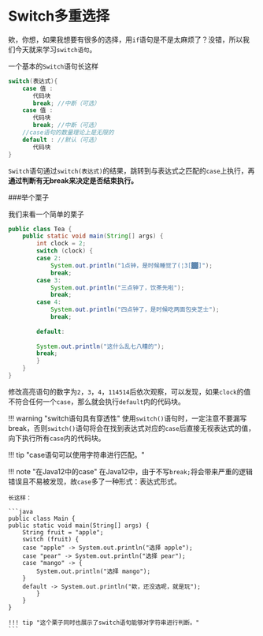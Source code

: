 # Switch多重选择

欸，你想，如果我想要有很多的选择，用`if`语句是不是太麻烦了？没错，所以我们今天就来学习`switch语句`。

一个基本的`Switch`语句长这样
```java
switch(表达式){
    case 值 :
       代码块
       break; //中断（可选）
    case 值 :
       代码块
       break; //中断（可选）
    //case语句的数量理论上是无限的
    default : //默认（可选）
       代码块
}
```
`Switch`语句通过`switch(表达式)`的结果，跳转到与表达式之匹配的`case`上执行，再 **通过判断有无break来决定是否结束执行。**

###举个栗子

我们来看一个简单的栗子

```java hl_lines="3"
public class Tea {
    public static void main(String[] args) {
        int clock = 2;
        switch (clock) {
        case 2:
            System.out.println("1点钟，是时候睡觉了(¦3[▓▓]");
            break;
        case 3:
            System.out.println("三点钟了，饮茶先啦");
            break;
        case 4:
            System.out.println("四点钟了，是时候吃两面包夹芝士");
            break;
            
        default:
        
        System.out.println("这什么乱七八糟的");
        break;
        }
    }
}

```

修改高亮语句的数字为`2`，`3`，`4`，`114514`后依次观察，可以发现，如果`clock`的值不符合任何一个`case`，那么就会执行`default`内的代码块。

!!! warning "switch语句具有穿透性"
    使用`switch()`语句时，一定注意不要漏写break，否则`switch()`语句将会在找到表达式对应的`case`后直接无视表达式的值，向下执行所有`case`内的代码块。

!!! tip "case语句可以使用字符串进行匹配。"

!!! note "在Java12中的case"
    在Java12中，由于不写`break;`将会带来严重的逻辑错误且不易被发现，故`case`多了一种形式：表达式形式。
    
    长这样：
    
    ```java
    public class Main {
    public static void main(String[] args) {
        String fruit = "apple";
        switch (fruit) {
        case "apple" -> System.out.println("选择 apple");
        case "pear" -> System.out.println("选择 pear");
        case "mango" -> {
            System.out.println("选择 mango");
        }
        default -> System.out.println("欸，还没选呢，就是玩");
            }
        }
    }
    
    !!! tip "这个栗子同时也展示了switch语句能够对字符串进行判断。"
    ```
